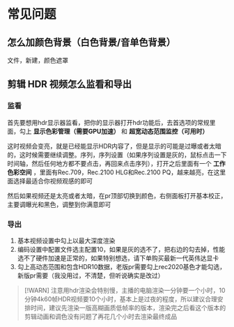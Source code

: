 # 常见问题
## 怎么加颜色背景（白色背景/音单色背景）
文件，新建，颜色遮罩

## 剪辑 HDR 视频怎么监看和导出
### 监看
首先要想用hdr显示器监看，把你的显示器打开hdr功能后，去首选项的常规里面，勾上 **显示色彩管理（需要GPU加速）** 和 **超宽动态范围监控（可用时）** 

这时视频会变亮，就是已经能显示HDR内容了，但是显示的可能是过曝或者太暗的，这时候需要继续调整。序列，序列设置（如果序列设置是灰的，鼠标点击一下时间轴，然后任何地方都不要点击，再回来点击序列），打开之后里面有一个 **工作色彩空间** ，里面有Rec.709，Rec.2100 HLG和Rec.2100 PQ，越来越亮，在这里面选择最适合你视频观感的即可

然后如果视频还是太亮或者太暗，在pr顶部切换到颜色，右侧面板打开基本校正，主要调曝光和黑色，调整到你满意即可
### 导出
1. 基本视频设置中勾上以最大深度渲染
2. 编码设置中配置文件选主配置10，如果是灰的选不了，把右边的勾去掉，性能选不了硬件加速是正常的，如果特别想选，请下单购买最新一代英伟达显卡
3. 勾上高动态范围和包含HDR10数据，老版pr需要勾上rec2020基色才能勾选，新版pr需要（我没用过，不清楚，但听说确实是改过）

> [!WARN]
> 注意用hdr渲染会特别慢，主播的电脑渲染一分钟要一个小时，10分钟4k60帧HDR视频要10个小时，基本上是过夜的程度，所以建议合理安排时间，建议先渲染一版高糊画质低帧率的版本，渲染完之后看这个版本的剪辑动画和调色没有问题了再花几个小时去渲染最终成品

##
